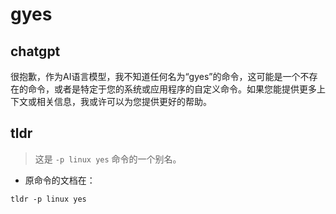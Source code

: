 # gyes 
## chatgpt 
很抱歉，作为AI语言模型，我不知道任何名为“gyes”的命令，这可能是一个不存在的命令，或者是特定于您的系统或应用程序的自定义命令。如果您能提供更多上下文或相关信息，我或许可以为您提供更好的帮助。 

## tldr 
 
> 这是 `-p linux yes` 命令的一个别名。

- 原命令的文档在：

`tldr -p linux yes`
